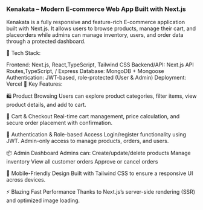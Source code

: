 ### Kenakata – Modern E-commerce Web App Built with Next.js

Kenakata is a fully responsive and feature-rich E-commerce application built with Next.js. It allows users to browse products, manage their cart, and placeorders while admins can manage inventory, users, and order data through a protected dashboard.

🚀 Tech Stack:

Frontend: Next.js, React,TypeScript, Tailwind CSS
Backend/API: Next.js API Routes,TypeScript, / Express
Database: MongoDB + Mongoose
Authentication: JWT-based, role-protected (User & Admin)
Deployment: Vercel
🧩 Key Features:

🛍️ Product Browsing Users can explore product categories, filter items, view product details, and add to cart.

🛒 Cart & Checkout Real-time cart management, price calculation, and secure order placement with confirmation.

🔐 Authentication & Role-based Access Login/register functionality using JWT. Admin-only access to manage products, orders, and users.

📦 Admin Dashboard Admins can: Create/update/delete products Manage inventory View all customer orders Approve or cancel orders

📱 Mobile-Friendly Design Built with Tailwind CSS to ensure a responsive UI across devices.

⚡ Blazing Fast Performance Thanks to Next.js’s server-side rendering (SSR) and optimized image loading.
